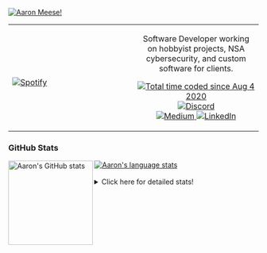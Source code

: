[![Aaron Meese!](https://user-images.githubusercontent.com/17814535/88975338-a2aabf00-d27f-11ea-963f-8a19608716b4.png)](https://github.com/ajmeese7/readme-ascii "README ASCII")

<!-- Modified from project here: https://github.com/novatorem/novatorem -->
<table width="100%"> 
  <tr>
  <td width="50%">
      
&nbsp; <br> [![Spotify](https://ajmeese7.vercel.app/api/spotify)](https://open.spotify.com/user/ajmeese)

  </td>
  <td width="50%">
    <p align="center">
    Software Developer working on hobbyist projects, NSA cybersecurity, and custom software for clients.
    </p>
    <p align="center">
      <a href="https://wakatime.com/@f726891d-3b02-46cd-9b60-e8c59f9e2b14">
        <img src="https://wakatime.com/badge/user/f726891d-3b02-46cd-9b60-e8c59f9e2b14.svg" alt="Total time coded since Aug 4 2020" title="WakaTime" />
      </a>
      <a href="http://link.aaronmeese.com/discord">
        <img src="https://img.shields.io/badge/discord-ajmeese7%234835-369?style=flat-square&logo=discord&logoColor=white&color=purple" alt="Discord" title="Discord">
      </a>
      <br />
      <a href="https://link.aaronmeese.com/medium">
        <img src="https://img.shields.io/badge/medium-ajmeese7-1DB954?style=flat-square&logo=medium&logoColor=white" alt="Medium" title="Medium">
      </a>
      <a href="https://link.aaronmeese.com/linkedin">
        <img src="https://img.shields.io/badge/linkedIn-aaronmeese-1DB954?style=flat-square&logo=linkedin&logoColor=white&color=blue" alt="LinkedIn" title="LinkedIn">
      </a>
    </p>
  </td>

</table>

[//]: <> (The `&nbsp;` is to have Aphelion take up more space)

### GitHub Stats ###

<a href="https://profile-summary-for-github.com/user/ajmeese7">
  <img align="left" height="170px" src="https://github-readme-stats.vercel.app/api?username=ajmeese7&show_icons=true&line_height=27&count_private=true" alt="Aaron's GitHub stats"/>
  <img src="https://github-readme-stats.vercel.app/api/top-langs/?username=ajmeese7&hide_langs_below=5&layout=compact" alt="Aaron's language stats"/>
</a>

<br />
<br />
<details>
<summary>Click here for detailed stats!</summary>

### :zap: Recent Activity
<!--START_SECTION:activity-->
1. 💪 Opened PR [#29](https://github.com/os-js/osjs-dev-meta/pull/29) in [os-js/osjs-dev-meta](https://github.com/os-js/osjs-dev-meta)
2. ❗️ Opened issue [#115](https://github.com/meeseOS/meeseOS/issues/115) in [meeseOS/meeseOS](https://github.com/meeseOS/meeseOS)
3. 🎉 Merged PR [#72](https://github.com/meese-enterprises/karameese.com/pull/72) in [meese-enterprises/karameese.com](https://github.com/meese-enterprises/karameese.com)
4. ❗️ Closed issue [#14](https://github.com/meese-enterprises/uptime-monitor/issues/14) in [meese-enterprises/uptime-monitor](https://github.com/meese-enterprises/uptime-monitor)
5. 🗣 Commented on [#14](https://github.com/meese-enterprises/uptime-monitor/issues/14) in [meese-enterprises/uptime-monitor](https://github.com/meese-enterprises/uptime-monitor)
<!--END_SECTION:activity-->

### 🧐 Waka Stats
<!--START_SECTION:waka-->
![Code Time](http://img.shields.io/badge/Code%20Time-1%2C281%20hrs%205%20mins-blue)

**🐱 My GitHub Data** 

> 🏆 1,168 Contributions in the Year 2022
 > 
> 📦 197.9 kB Used in GitHub's Storage 
 > 
> 💼 Opted to Hire
 > 
> 📜 83 Public Repositories 
 > 
> 🔑 30 Private Repositories  
 > 
**I'm an Early 🐤** 

```text
🌞 Morning    140 commits    █████░░░░░░░░░░░░░░░░░░░░   20.77% 
🌆 Daytime    246 commits    █████████░░░░░░░░░░░░░░░░   36.5% 
🌃 Evening    284 commits    ██████████░░░░░░░░░░░░░░░   42.14% 
🌙 Night      4 commits      ░░░░░░░░░░░░░░░░░░░░░░░░░   0.59%

```
📅 **I'm Most Productive on Tuesday** 

```text
Monday       96 commits     ███░░░░░░░░░░░░░░░░░░░░░░   14.24% 
Tuesday      118 commits    ████░░░░░░░░░░░░░░░░░░░░░   17.51% 
Wednesday    72 commits     ██░░░░░░░░░░░░░░░░░░░░░░░   10.68% 
Thursday     99 commits     ███░░░░░░░░░░░░░░░░░░░░░░   14.69% 
Friday       55 commits     ██░░░░░░░░░░░░░░░░░░░░░░░   8.16% 
Saturday     116 commits    ████░░░░░░░░░░░░░░░░░░░░░   17.21% 
Sunday       118 commits    ████░░░░░░░░░░░░░░░░░░░░░   17.51%

```


📊 **This Week I Spent My Time On** 

```text
⌚︎ Time Zone: America/New_York

💬 Programming Languages: 
JavaScript               11 hrs 24 mins      ██████████████████░░░░░░░   74.72% 
Markdown                 1 hr 56 mins        ███░░░░░░░░░░░░░░░░░░░░░░   12.76% 
JSON                     1 hr                █░░░░░░░░░░░░░░░░░░░░░░░░   6.64% 
YAML                     28 mins             ░░░░░░░░░░░░░░░░░░░░░░░░░   3.14% 
TypeScript               8 mins              ░░░░░░░░░░░░░░░░░░░░░░░░░   0.93%

🐱‍💻 Projects: 
aaronmeese.com           12 hrs 5 mins       ███████████████████░░░░░░   79.25% 
hexells                  1 hr 14 mins        ██░░░░░░░░░░░░░░░░░░░░░░░   8.13% 
vault                    53 mins             █░░░░░░░░░░░░░░░░░░░░░░░░   5.83% 
meeseOS-manual           18 mins             ░░░░░░░░░░░░░░░░░░░░░░░░░   2.07% 
stack_overflow           17 mins             ░░░░░░░░░░░░░░░░░░░░░░░░░   1.94%

```

**I Mostly Code in JavaScript** 

```text
JavaScript               32 repos            ████████████░░░░░░░░░░░░░   47.76% 
HTML                     9 repos             ███░░░░░░░░░░░░░░░░░░░░░░   13.43% 
Python                   6 repos             ██░░░░░░░░░░░░░░░░░░░░░░░   8.96% 
Java                     4 repos             █░░░░░░░░░░░░░░░░░░░░░░░░   5.97% 
CSS                      3 repos             █░░░░░░░░░░░░░░░░░░░░░░░░   4.48%

```



 Last Updated on 16/09/2022 00:08:26 UTC
<!--END_SECTION:waka-->
</details>
